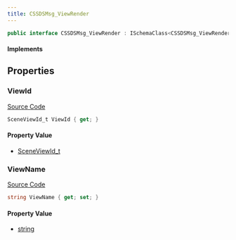 ```yaml
---
title: CSSDSMsg_ViewRender
---
```


```csharp
public interface CSSDSMsg_ViewRender : ISchemaClass<CSSDSMsg_ViewRender>, ISchemaField, ISchemaClass, INativeHandle
```

#### Implements

## Properties

### ViewId

[Source Code](https://github.com/swiftly-solution/swiftlys2/blob/beta/managed/src/SwiftlyS2.Generated/Schemas/Interfaces/CSSDSMsg_ViewRender.cs#L16)

```csharp
SceneViewId_t ViewId { get; }
```

#### Property Value

- [SceneViewId_t](/docs/api/shared/schemadefinitions/sceneviewid_t)

### ViewName

[Source Code](https://github.com/swiftly-solution/swiftlys2/blob/beta/managed/src/SwiftlyS2.Generated/Schemas/Interfaces/CSSDSMsg_ViewRender.cs#L18)

```csharp
string ViewName { get; set; }
```

#### Property Value

- [string](https://learn.microsoft.com/dotnet/api/system.string)

